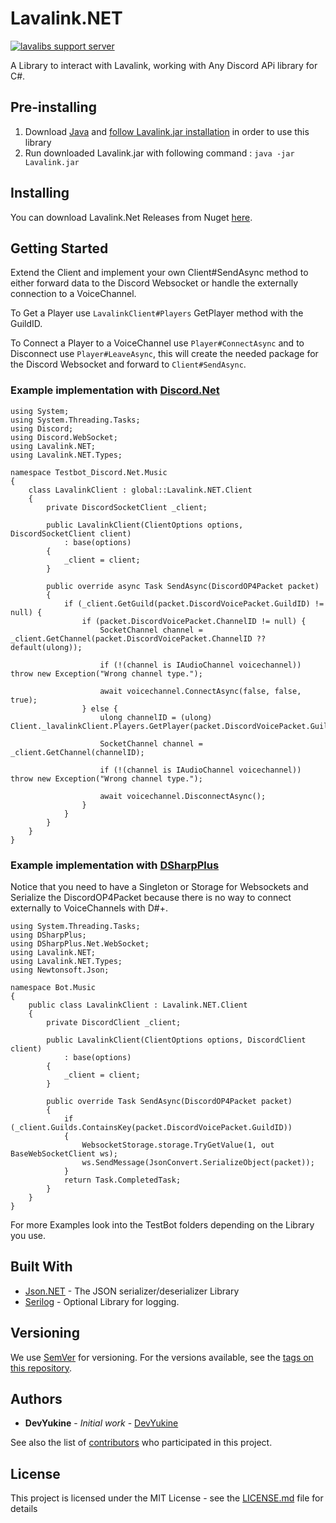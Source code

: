 # Lavalink.NET

[![lavalibs support server](https://discordapp.com/api/guilds/494948120103485440/embed.png)](https://discord.gg/jXSKeW5)

A Library to interact with Lavalink, working with Any Discord APi library for C#.

## Pre-installing 
1. Download [Java](https://java.com/en/download) and [follow Lavalink.jar installation](https://github.com/Frederikam/Lavalink#server-configuration) in order to use this library
2. Run downloaded Lavalink.jar with following command : `java -jar Lavalink.jar`

## Installing
You can download Lavalink.Net Releases from Nuget [here](https://www.nuget.org/packages/Lavalink.NET).

## Getting Started

Extend the Client and implement your own Client#SendAsync method to either forward data to the Discord Websocket or handle the externally connection to a VoiceChannel.

To Get a Player use `LavalinkClient#Players` GetPlayer method with the GuildID.

To Connect a Player to a VoiceChannel use `Player#ConnectAsync` and to Disconnect use `Player#LeaveAsync`, this will create the needed package for the Discord Websocket and forward to `Client#SendAsync`. 

### Example implementation with [Discord.Net](https://github.com/RogueException/Discord.Net)
```CSharp
using System;
using System.Threading.Tasks;
using Discord;
using Discord.WebSocket;
using Lavalink.NET;
using Lavalink.NET.Types;

namespace Testbot_Discord.Net.Music
{
	class LavalinkClient : global::Lavalink.NET.Client
	{
		private DiscordSocketClient _client;

		public LavalinkClient(ClientOptions options, DiscordSocketClient client) 
			: base(options)
		{
			_client = client;
		}

		public override async Task SendAsync(DiscordOP4Packet packet)
		{
			if (_client.GetGuild(packet.DiscordVoicePacket.GuildID) != null) {
				if (packet.DiscordVoicePacket.ChannelID != null) {
					SocketChannel channel = _client.GetChannel(packet.DiscordVoicePacket.ChannelID ?? default(ulong));

					if (!(channel is IAudioChannel voicechannel)) throw new Exception("Wrong channel type.");

					await voicechannel.ConnectAsync(false, false, true);
				} else {
					ulong channelID = (ulong) Client._lavalinkClient.Players.GetPlayer(packet.DiscordVoicePacket.GuildID).ChannelID;

					SocketChannel channel = _client.GetChannel(channelID);

					if (!(channel is IAudioChannel voicechannel)) throw new Exception("Wrong channel type.");

					await voicechannel.DisconnectAsync();
				}
			}
		}
	}
}
```

### Example implementation with [DSharpPlus](https://github.com/DSharpPlus/DSharpPlus) 
Notice that you need to have a Singleton or Storage for Websockets and Serialize the DiscordOP4Packet because there is no way to connect externally to VoiceChannels with D#+.

```CSharp
using System.Threading.Tasks;
using DSharpPlus;
using DSharpPlus.Net.WebSocket;
using Lavalink.NET;
using Lavalink.NET.Types;
using Newtonsoft.Json;

namespace Bot.Music
{
	public class LavalinkClient : Lavalink.NET.Client
	{
		private DiscordClient _client;

		public LavalinkClient(ClientOptions options, DiscordClient client)
			: base(options)
		{
			_client = client;
		}

		public override Task SendAsync(DiscordOP4Packet packet)
		{
			if (_client.Guilds.ContainsKey(packet.DiscordVoicePacket.GuildID))
			{
				WebsocketStorage.storage.TryGetValue(1, out BaseWebSocketClient ws);
				ws.SendMessage(JsonConvert.SerializeObject(packet));
			}
			return Task.CompletedTask;
		}
	}
}
```

For more Examples look into the TestBot folders depending on the Library you use.

## Built With

* [Json.NET](https://www.newtonsoft.com/json) - The JSON serializer/deserializer Library
* [Serilog](https://serilog.net/) - Optional Library for logging.

## Versioning

We use [SemVer](http://semver.org/) for versioning. For the versions available, see the [tags on this repository](https://github.com/Dev-Yukine/Lavalink.NET/tags). 

## Authors

* **DevYukine** - *Initial work* - [DevYukine](https://github.com/Dev-Yukine)

See also the list of [contributors](https://github.com/Dev-Yukine/Lavalink.NET/contributors) who participated in this project.

## License

This project is licensed under the MIT License - see the [LICENSE.md](https://github.com/Dev-Yukine/Lavalink.NET/blob/master/LICENSE) file for details

